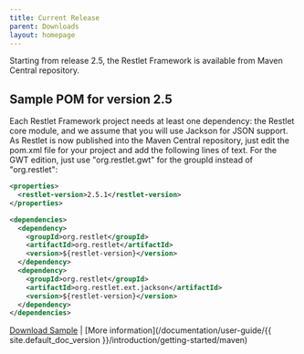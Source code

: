 ```yaml
---
title: Current Release
parent: Downloads
layout: homepage
---
```


Starting from release 2.5, the Restlet Framework is available from Maven Central repository.

## Sample POM for version 2.5
Each Restlet Framework project needs at least one dependency: the Restlet core module, and we assume that you will use Jackson for JSON support. As Restlet is now published into the Maven Central repository, just edit the pom.xml file for your project and add the following lines of text. For the GWT edition, just use "org.restlet.gwt" for the groupId instead of "org.restlet":

```xml
<properties>
  <restlet-version>2.5.1</restlet-version>
</properties>

<dependencies>
  <dependency>
    <groupId>org.restlet</groupId>
    <artifactId>org.restlet</artifactId>
    <version>${restlet-version}</version>
  </dependency>
  <dependency>
    <groupId>org.restlet</groupId>
    <artifactId>org.restlet.ext.jackson</artifactId>
    <version>${restlet-version}</version>
  </dependency>
</dependencies>
```

[Download Sample](/downloads/current/pom.xml) |
[More information](/documentation/user-guide/{{ site.default_doc_version }}/introduction/getting-started/maven)
